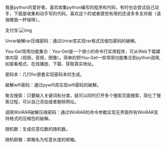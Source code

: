 我是python的爱好者，喜欢收集python编写的程序和代码，有时也会尝试自己动手，下面是收集和动手写的代码，喜欢这个的或者感觉有用的还请多多支持我（请捐赠我一杯咖啡）。

支付宝:![img](https://github.com/cnzbpy/simplepy/blob/master/%E6%8D%90%E8%B5%A0.jpg)

Unrar破解rar压缩密码：通过Unrar库实现rar格式压缩包密码的破解。

You-Get常用功能集合：You-Get是一个很小的命令行实用程序，可从Web下载媒体内容（视频，音频，图像）。简单的把You-Get一些常用功能集合到python调用,如查看格式、在线播放、下载、获取真实地址。

密码本：几行for嵌套实现密码本的生成。

破解wifi密码：通过pywifi库实现wifi密码的破解。

聚合搜索：只要输入关键词和分类，就可以同时打开多个搜索页面搜索，简化了搜索过程，可以自己添加或者删除网址。

调用WinRAR破解压缩密码：通过WinRAR的命令参数实现无界面所有WinRAR支持格式的压缩包的破解。

随机数：生成任意位数的随机数。

随机邮箱：邮箱名为任意长度的邮箱。
